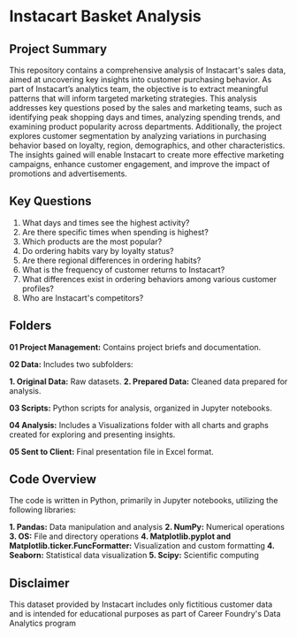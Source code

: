 # Instacart Basket Analysis

## Project Summary
This repository contains a comprehensive analysis of Instacart's sales data, aimed at uncovering key insights into customer purchasing behavior. As part of Instacart’s analytics team, the objective is to extract meaningful patterns that will inform targeted marketing strategies. This analysis addresses key questions posed by the sales and marketing teams, such as identifying peak shopping days and times, analyzing spending trends, and examining product popularity across departments. Additionally, the project explores customer segmentation by analyzing variations in purchasing behavior based on loyalty, region, demographics, and other characteristics. The insights gained will enable Instacart to create more effective marketing campaigns, enhance customer engagement, and improve the impact of promotions and advertisements.

## Key Questions

1. What days and times see the highest activity?
2. Are there specific times when spending is highest?
3. Which products are the most popular?
4. Do ordering habits vary by loyalty status?
5. Are there regional differences in ordering habits?
6. What is the frequency of customer returns to Instacart?
7. What differences exist in ordering behaviors among various customer profiles?
8. Who are Instacart's competitors?

## Folders

**01 Project Management:** Contains project briefs and documentation.

**02 Data:** Includes two subfolders:

**1. Original Data:** Raw datasets.
**2. Prepared Data:** Cleaned data prepared for analysis.

**03 Scripts:** Python scripts for analysis, organized in Jupyter notebooks.

**04 Analysis:** Includes a Visualizations folder with all charts and graphs created for exploring and presenting insights.

**05 Sent to Client:** Final presentation file in Excel format.

## Code Overview
The code is written in Python, primarily in Jupyter notebooks, utilizing the following libraries:

**1. Pandas:** Data manipulation and analysis
**2. NumPy:** Numerical operations
**3. OS:** File and directory operations
**4. Matplotlib.pyplot and Matplotlib.ticker.FuncFormatter:** Visualization and custom formatting
**4. Seaborn:** Statistical data visualization
**5. Scipy:** Scientific computing

## Disclaimer
This dataset provided by Instacart includes only fictitious customer data and is intended for educational purposes as part of Career Foundry's Data Analytics program
